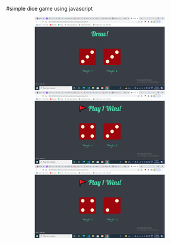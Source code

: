 #simple dice game using javascript

<p align="center">
  <img src="/JavaScript/Dicegame/images/one.png" width="350" title="hover text">
  <img src="/JavaScript/Dicegame/images/two.png" width="350" title="hover text">
  <img src="/JavaScript/Dicegame/images/three.png" width="350" title="hover text">
</p>
